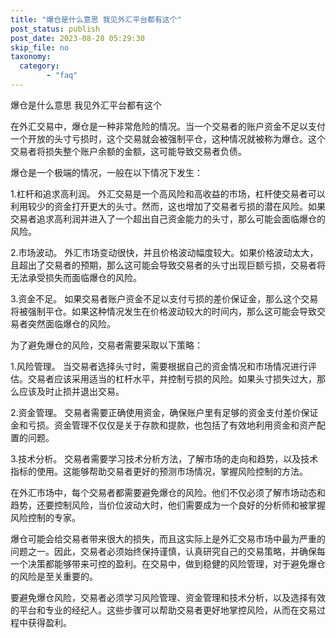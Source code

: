 ```yaml
---
title: "爆仓是什么意思 我见外汇平台都有这个"
post_status: publish
post_date: 2023-08-28 05:29:30
skip_file: no
taxonomy:
  category:
        - "faq"
---
```


爆仓是什么意思 我见外汇平台都有这个

在外汇交易中，爆仓是一种非常危险的情况。当一个交易者的账户资金不足以支付一个开放的头寸亏损时，这个交易就会被强制平仓，这种情况就被称为爆仓。这个交易者将损失整个账户余额的金额，这可能导致交易者负债。

爆仓是一个极端的情况，一般在以下情况下发生：

1.杠杆和追求高利润。 外汇交易是一个高风险和高收益的市场，杠杆使交易者可以利用较少的资金打开更大的头寸。然而，这也增加了交易者亏损的潜在风险。如果交易者追求高利润并进入了一个超出自己资金能力的头寸，那么可能会面临爆仓的风险。

2.市场波动。 外汇市场变动很快，并且价格波动幅度较大。如果价格波动太大，且超出了交易者的预期，那么这可能会导致交易者的头寸出现巨额亏损，交易者将无法承受损失而面临爆仓的风险。

3.资金不足。 如果交易者账户资金不足以支付亏损的差价保证金，那么这个交易将被强制平仓。如果这种情况发生在价格波动较大的时间内，那么这可能会导致交易者突然面临爆仓的风险。

为了避免爆仓的风险，交易者需要采取以下策略：

1.风险管理。 当交易者选择头寸时，需要根据自己的资金情况和市场情况进行评估。交易者应该采用适当的杠杆水平，并控制亏损的风险。如果头寸损失过大，那么应该及时止损并退出交易。

2.资金管理。 交易者需要正确使用资金，确保账户里有足够的资金支付差价保证金和亏损。资金管理不仅仅是关于存款和提款，也包括了有效地利用资金和资产配置的问题。

3.技术分析。 交易者需要学习技术分析方法，了解市场的走向和趋势，以及技术指标的使用。这能够帮助交易者更好的预测市场情况，掌握风险控制的方法。

在外汇市场中，每个交易者都需要避免爆仓的风险。他们不仅必须了解市场动态和趋势，还要控制风险，当价位波动大时，他们需要成为一个良好的分析师和被掌握风险控制的专家。

爆仓可能会给交易者带来很大的损失，而且这实际上是外汇交易市场中最为严重的问题之一。因此，交易者必须始终保持谨慎，认真研究自己的交易策略，并确保每一个决策都能够带来可控的盈利。在交易中，做到稳健的风险管理，对于避免爆仓的风险是至关重要的。

要避免爆仓风险，交易者必须学习风险管理、资金管理和技术分析，以及选择有效的平台和专业的经纪人。这些步骤可以帮助交易者更好地掌控风险，从而在交易过程中获得盈利。
